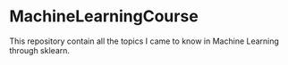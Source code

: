 # MachineLearningCourse

This repository contain all the topics I came to know in Machine Learning through sklearn.
